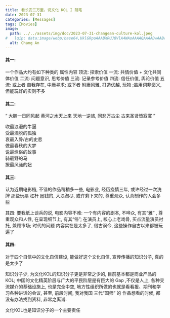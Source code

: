```yaml
---
title: 看长安三万里，说文化 KOL I 随笔
date: 2023-07-31
categories: [Messages]
tags: [Movies]
image:
  path: ../../assets/img/doc/2023-07-31-changean-culture-kol.jpeg
#   lqip: data:image/webp;base64,UklGRpoAAABXRUJQVlA4WAoAAAAQAAAADwAABwAAQUxQSDIAAAARL0AmbZurmr57yyIiqE8oiG0bejIYEQTgqiDA9vqnsUSI6H+oAERp2HZ65qP/VIAWAFZQOCBCAAAA8AEAnQEqEAAIAAVAfCWkAALp8sF8rgRgAP7o9FDvMCkMde9PK7euH5M1m6VWoDXf2FkP3BqV0ZYbO6NA/VFIAAAA
  alt: Chang An
---
```



#### 其一:
一个作品大约有如下种类的 属性内容
顶流: 探索价值
一流: 共情价值 + 文化共同体价值
二流: 问题意识, 思考价值
三流: 记录参考价值
四流: 信任价值, 舆论价值
五流: 或上者 自我存在, 中庸寻求; 或下者 附庸风雅, 打造优越, 玩物 ;虽用词非褒义, 但能玩好的实则不多

#### 其二:
“
     大鹏一日同风起
     黄河之水天上来
     天地一逆旅, 同悲万古尘
     古来圣贤皆寂寞
                                       ”

吹最浪漫的牛逼   
受最洒脱的孤独   
哀最入骨/古的史悲   
做最春秋的大梦   
说最烂俗的故事   
骑最野的马   
撩最风骚的妞   

#### 其三:

认为近期电影档, 不错的作品稍稍多一些,
电影业, 经历疫情三年, 或许经过一次洗牌
那些玩票 杠杆 圈钱的, 大浪淘尽, 或许剩下来的, 尊重观众, 认真制作的人会多些

其四:
要我纸上谈兵的说, 电影内容不难: 一个有内容的剧本, 不哗众, 有其“雅” , 尊重观众和人性, 在呈现细节上, 有其“俗”; 在演员上, 核心上老戏骨, 买点流量演员衬托, 兼顾市场; 时代的问题 内容实在是太多了, 借古讽今, 这些操作自古以来都被玩遍了

#### 其四:

对于四个自信中的文化自信建设, 能做好这个文化自信, 宣传传播的知识分子, 真的是太少了

知识分子少, 为文化KOL的知识分子更是非常之少的, 目前基本都是商业产品的KOL; 中国的文化精英阶层与广大的平民阶层是有巨大的 Gap ,不仅是人上, 各种交流媒介的基础设施上, 也是完全中空, 地方性组织所做的也就是看看报、期刊和学习各种讲话的会议, 甚至, 前段时间, 我对我国 三代“国师” 的 作品想看的时候, 都没有办法找到资料, 非常之离谱.

文化KOL也是知识分子的一个主要责任